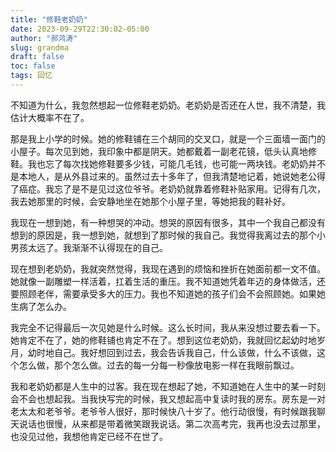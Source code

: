 ```yaml
---
title: "修鞋老奶奶"
date: 2023-09-29T22:30:02-05:00
author: "郝鸿涛"
slug: grandma
draft: false
toc: false
tags: 回忆
---
```

不知道为什么，我忽然想起一位修鞋老奶奶。老奶奶是否还在人世，我不清楚，我估计大概率不在了。

那是我上小学的时候。她的修鞋铺在三个胡同的交叉口，就是一个三面墙一面门的小屋子。每次见到她，我印象中都是阴天。她都戴着一副老花镜，低头认真地修鞋。我也忘了每次找她修鞋要多少钱，可能几毛钱，也可能一两块钱。老奶奶并不是本地人，是从外县过来的。虽然过去十多年了，但我清楚地记着，她说她老公得了癌症。我忘了是不是见过这位爷爷。老奶奶就靠着修鞋补贴家用。记得有几次，我去她那里的时候，会安静地坐在她那个小屋子里，等她把我的鞋补好。

我现在一想到她，有一种想哭的冲动。想哭的原因有很多，其中一个我自己都没有想到的原因是，我一想到她，就想到了那时候的我自己。我觉得我离过去的那个小男孩太远了。我渐渐不认得现在的自己。

现在想到老奶奶，我就突然觉得，我现在遇到的烦恼和挫折在她面前都一文不值。她就像一副雕塑一样活着，扛着生活的重压。我不知道她凭着年迈的身体做活，还要照顾老伴，需要承受多大的压力。我也不知道她的孩子们会不会照顾她。如果她生病了怎么办。

我完全不记得最后一次见她是什么时候。这么长时间，我从来没想过要去看一下。她肯定不在了，她的修鞋铺也肯定不在了。想到这位老奶奶，我就回忆起幼时地岁月，幼时地自己。我好想回到过去，我会告诉我自己，什么该做，什么不该做，这个怎么做，那个怎么做。过去的每一分每一秒像放电影一样在我眼前飘过。

我和老奶奶都是人生中的过客。我在现在想起了她，不知道她在人生中的某一时刻会不会也想起我。当我快写完的时候，我又想起高中复读时我的房东。房东是一对老太太和老爷爷。老爷爷人很好，那时候快八十岁了。他行动很慢，有时候跟我聊天说话也很慢，从来都是带着微笑跟我说话。第二次高考完，我再也没去过那里，也没见过他，我想他肯定已经不在世了。